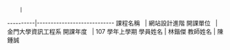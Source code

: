 
        |  
----------|----------------------------
課程名稱   | 網站設計進階
開課單位   | 金門大學資訊工程系
開課年度   | 107 學年上學期
學員姓名   | 林鍇傑
教師姓名   | 陳鍾誠
